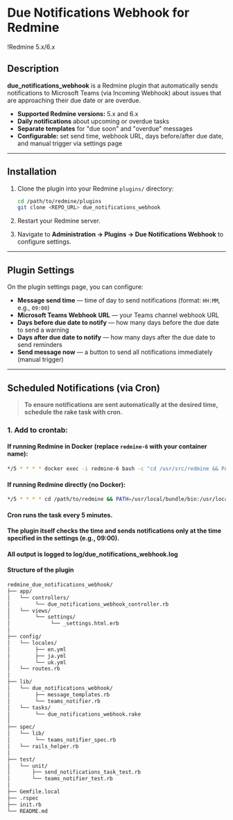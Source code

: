 # Due Notifications Webhook for Redmine

!Redmine 5.x/6.x

## Description

**due_notifications_webhook** is a Redmine plugin that automatically sends notifications to Microsoft Teams (via Incoming Webhook) about issues that are approaching their due date or are overdue.

- **Supported Redmine versions:** 5.x and 6.x
- **Daily notifications** about upcoming or overdue tasks
- **Separate templates** for "due soon" and "overdue" messages
- **Configurable:** set send time, webhook URL, days before/after due date, and manual trigger via settings page

---

## Installation

1. Clone the plugin into your Redmine `plugins/` directory:
    ```sh
    cd /path/to/redmine/plugins
    git clone <REPO_URL> due_notifications_webhook
    ```

2. Restart your Redmine server.

3. Navigate to **Administration → Plugins → Due Notifications Webhook** to configure settings.

---

## Plugin Settings

On the plugin settings page, you can configure:

- **Message send time** — time of day to send notifications (format: `HH:MM`, e.g., `09:00`)
- **Microsoft Teams Webhook URL** — your Teams channel webhook URL
- **Days before due date to notify** — how many days before the due date to send a warning
- **Days after due date to notify** — how many days after the due date to send reminders
- **Send message now** — a button to send all notifications immediately (manual trigger)

---

## Scheduled Notifications (via Cron)

> **To ensure notifications are sent automatically at the desired time, schedule the rake task with cron.**

### **1. Add to crontab:**

#### If running Redmine in Docker (replace `redmine-6` with your container name):

```sh
*/5 * * * * docker exec -i redmine-6 bash -c "cd /usr/src/redmine && PATH=/usr/local/bundle/bin:/usr/local/bin:/usr/bin:/bin && bundle exec rake due_notifications_webhook:send_notifications >> /usr/src/redmine/log/due_notifications_webhook.log 2>&1"
```

#### If running Redmine directly (no Docker):

```sh
*/5 * * * * cd /path/to/redmine && PATH=/usr/local/bundle/bin:/usr/local/bin:/usr/bin:/bin && bundle exec rake due_notifications_webhook:send_notifications >> log/due_notifications_webhook.log 2>&1
```

#### Cron runs the task every 5 minutes.
#### The plugin itself checks the time and sends notifications only at the time specified in the settings (e.g., 09:00).
#### All output is logged to log/due_notifications_webhook.log

#### Structure of the plugin

```sh
redmine_due_notifications_webhook/
├── app/
│   └── controllers/
│        └── due_notifications_webhook_controller.rb
│   └── views/
│        └── settings/
│             └── _settings.html.erb
│
├── config/
│   └── locales/
│        ├── en.yml
│        ├── ja.yml
│        └── uk.yml
│   └── routes.rb
│
├── lib/
│   └── due_notifications_webhook/
│        ├── message_templates.rb
│        └── teams_notifier.rb
│   └── tasks/
│        └── due_notifications_webhook.rake
│
├── spec/
│   └── lib/
│        └── teams_notifier_spec.rb
│   └── rails_helper.rb
│
├── test/
│   └── unit/
│       ├── send_notifications_task_test.rb
│       └── teams_notifier_test.rb
│
├── Gemfile.local
├── .rspec
├── init.rb
└── README.md
```